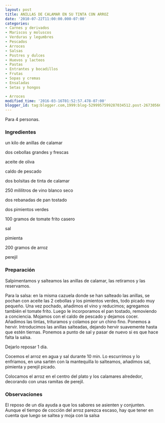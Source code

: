 ```yaml
---
layout: post
title: ANILLAS DE CALAMAR EN SU TINTA CON ARROZ
date: '2010-07-22T11:00:00.000-07:00'
categories:
- Carnes y derivados
- Mariscos y moluscos
- Verduras y legumbres
- Pescados
- Arroces
- Salsas
- Postres y dulces
- Huevos y lacteos
- Pastas
- Entrantes y bocadillos
- Frutas
- Sopas y cremas
- Ensaladas
- Setas y hongos

- Arroces
modified_time: '2016-03-16T01:52:57.478-07:00'
blogger_id: tag:blogger.com,1999:blog-5299957599287034512.post-2673056668821855748
---
```


Para 4 personas.

<h3>Ingredientes</h3>

un kilo de anillas de calamar

dos cebollas grandes y frescas

aceite de oliva

caldo de pescado

dos bolsitas de tinta de calamar

250 mililitros de vino blanco seco

dos rebanadas de pan tostado

dos pimientos verdes

100 gramos de tomate frito casero

sal

pimienta

200 gramos de arroz

perejil

<h3>Preparación</h3>

Salpimentamos y salteamos las anillas de calamar, las retiramos y las reservamos.

Para la salsa: en la misma cazuela donde se han salteado las anillas, se pochan con aceite las 2 cebollas y los pimientos verdes, todo picado muy pequeño. Una vez pochado, añadimos el vino y reducimos; agregamos también el tomate frito. Luego le incorporamos el pan tostado, removiendo a conciencia. Mojamos con el caldo de pescado y dejamos cocer. Añadimos las tintas, trituramos y colamos por un chino fino. Ponemos a hervir. Introducimos las anillas salteadas, dejando hervir suavemente hasta que estén tiernas. Ponemos a punto de sal y pasar de nuevo si es que hace falta la salsa.

Dejarlo reposar 1 día.

Cocemos el arroz en agua y sal durante 10 min. Lo escurrimos y lo enfriamos, en una sartén con la mantequilla lo salteamos, añadimos sal, pimienta y perejil picado.

Colocamos el arroz en el centro del plato y los calamares alrededor, decorando con unas ramitas de perejil.

<h3>Observaciones</h3>

El reposo de un día ayuda a que los sabores se asienten y conjunten. Aunque el tiempo de cocción del arroz parezca escaso, hay que tener en cuenta que luego se saltea y moja con la salsa

